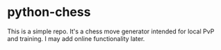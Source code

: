 # python-chess
This is a simple repo.
It's a chess move generator intended for local PvP and training.
I may add online functionality later.
